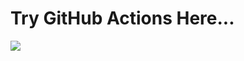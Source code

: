 # Try GitHub Actions Here...

<img src="https://github.blog/wp-content/uploads/2019/08/DL-V2-LinkedIn_FB.png?fit=1200%2C630"></img>